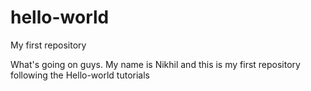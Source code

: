 # hello-world
My first repository

What's going on guys. My name is Nikhil and this is my first repository following the Hello-world tutorials
